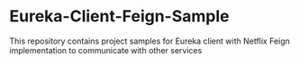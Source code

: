 # Eureka-Client-Feign-Sample
This repository contains project samples for Eureka client with Netflix Feign implementation to communicate with other services

